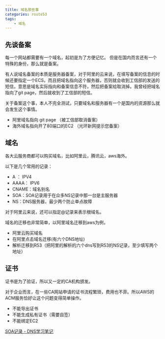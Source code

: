 ```yaml
---
title: 域名那些事
categories: route53
tags: 
    - 域名
---
```


## 先谈备案
每一个网站都需要有一个域名，起初是为了方便记忆。
但是在国内而言还有一个特殊的身份，那么就是备案。

有人说域名备案的本质是服务器备案，对于阿里的云来说，在填写备案的信息的时候还要指定一个ECS，而且把域名指向这个服务器，否则就会收到工信部的发送的短信，意思是域名实际指向和备案信息不符，然后把备案给取消掉。我曾经把域名指向了git page，然后就收到了工信部的短信。

关于备案这个事，本人不完全测试，只要域名和服务器有一个是国内的资源那么就会发生这个事情。

- 阿里域名指向 git page （被工信部取消备案）
- 海外域名指向开了80端口的EC2 （光环新网提示您备案）

## 域名

各大云服务商都可以购买域名，比如阿里云，腾讯云，aws海外。

以下是几个常用的记录：
- A ： IPV4
- AAAA： IPV6
- CNAME：域名别名
- SOA：SOA记录用于在众多NS记录中那一台是主服务器
- NS：DNS服务器，最少两个防止单点故障

对于阿里云来说，还可以指定@记录来表示根域名。

域名的迁移也非常简单，以阿里域名迁移到aws为例，

- 阿里云购买域名
- 在阿里点击域名迁移(有六个DNS地址)
- 解析迁移到R53（把阿里的解析的六个dns写到R53的NS记录，至少填写两个地址）

## 证书

证书是为了验证，所以又一定的CA机构颁发。

对于企业而言，在一些CA网站申请的证书流程繁琐，费用也不菲。所以AWS的ACM服务恰好让这个问题变得简单操作。

- 不能导出证书
- 不能生成私有证书（需要自签）
- 不能绑定EC2

[SOA记录 - DNS学习笔记](https://skyao.io/learning-dns/dns/record/soa.html)